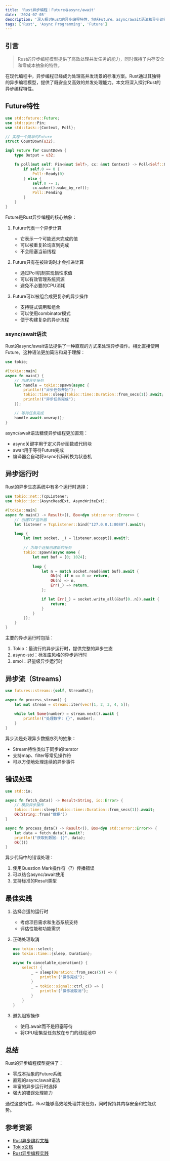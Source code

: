 ```yaml
---
title: 'Rust异步编程：Future与async/await'
date: '2024-07-05'
description: '深入探讨Rust的异步编程特性，包括Future、async/await语法和异步运行时的使用。'
tags: ['Rust', 'Async Programming', 'Future']
---
```


## 引言

> Rust的异步编程模型提供了高效处理并发任务的能力，同时保持了内存安全和零成本抽象的特性。

在现代编程中，异步编程已经成为处理高并发场景的标准方案。Rust通过其独特的异步编程模型，提供了既安全又高效的并发处理能力。本文将深入探讨Rust的异步编程特性。

## Future特性

```rust
use std::future::Future;
use std::pin::Pin;
use std::task::{Context, Poll};

// 实现一个简单的Future
struct CountDown(u32);

impl Future for CountDown {
    type Output = u32;

    fn poll(mut self: Pin<&mut Self>, cx: &mut Context) -> Poll<Self::Output> {
        if self.0 == 0 {
            Poll::Ready(0)
        } else {
            self.0 -= 1;
            cx.waker().wake_by_ref();
            Poll::Pending
        }
    }
}
```

Future是Rust异步编程的核心抽象：

1. Future代表一个异步计算
   - 它表示一个可能还未完成的值
   - 可以被重复轮询直到完成
   - 不会阻塞当前线程

2. Future只有在被轮询时才会推进计算
   - 通过Poll机制实现惰性求值
   - 可以有效管理系统资源
   - 避免不必要的CPU消耗

3. Future可以被组合成更复杂的异步操作
   - 支持链式调用和组合
   - 可以使用combinator模式
   - 便于构建复杂的异步流程

### async/await语法

Rust的async/await语法提供了一种直观的方式来处理异步操作。相比直接使用Future，这种语法更加简洁和易于理解：

```rust
use tokio;

#[tokio::main]
async fn main() {
    // 创建异步任务
    let handle = tokio::spawn(async {
        println!("异步任务开始");
        tokio::time::sleep(tokio::time::Duration::from_secs(1)).await;
        println!("异步任务完成");
    });

    // 等待任务完成
    handle.await.unwrap();
}
```

async/await语法糖使异步编程更加直观：

- async关键字用于定义异步函数或代码块
- await用于等待Future完成
- 编译器会自动将async代码转换为状态机

## 异步运行时

Rust的异步生态系统中有多个运行时选择：

```rust
use tokio::net::TcpListener;
use tokio::io::{AsyncReadExt, AsyncWriteExt};

#[tokio::main]
async fn main() -> Result<(), Box<dyn std::error::Error>> {
    // 创建TCP监听器
    let listener = TcpListener::bind("127.0.0.1:8080").await?;

    loop {
        let (mut socket, _) = listener.accept().await?;
        
        // 为每个连接创建新的任务
        tokio::spawn(async move {
            let mut buf = [0; 1024];
            
            loop {
                let n = match socket.read(&mut buf).await {
                    Ok(n) if n == 0 => return,
                    Ok(n) => n,
                    Err(_) => return,
                };

                if let Err(_) = socket.write_all(&buf[0..n]).await {
                    return;
                }
            }
        });
    }
}
```

主要的异步运行时包括：

1. Tokio：最流行的异步运行时，提供完整的异步生态
2. async-std：标准库风格的异步运行时
3. smol：轻量级异步运行时

## 异步流（Streams）

```rust
use futures::stream::{self, StreamExt};

async fn process_stream() {
    let mut stream = stream::iter(vec![1, 2, 3, 4, 5]);
    
    while let Some(number) = stream.next().await {
        println!("处理数字: {}", number);
    }
}
```

异步流是处理异步数据序列的抽象：

- Stream特性类似于同步的Iterator
- 支持map、filter等常见操作符
- 可以方便地处理连续的异步事件

## 错误处理

```rust
use std::io;

async fn fetch_data() -> Result<String, io::Error> {
    // 模拟异步操作
    tokio::time::sleep(tokio::time::Duration::from_secs(1)).await;
    Ok(String::from("数据"))
}

async fn process_data() -> Result<(), Box<dyn std::error::Error>> {
    let data = fetch_data().await?;
    println!("获取到数据: {}", data);
    Ok(())
}
```

异步代码中的错误处理：

1. 使用Question Mark操作符（?）传播错误
2. 可以结合async/await使用
3. 支持标准的Result类型

## 最佳实践

1. 选择合适的运行时
   - 考虑项目需求和生态系统支持
   - 评估性能和功能需求

2. 正确处理取消
   ```rust
   use tokio::select;
   use tokio::time::{sleep, Duration};

   async fn cancelable_operation() {
       select! {
           _ = sleep(Duration::from_secs(5)) => {
               println!("操作完成");
           }
           _ = tokio::signal::ctrl_c() => {
               println!("操作被取消");
           }
       }
   }
   ```

3. 避免阻塞操作
   - 使用.await而不是阻塞等待
   - 将CPU密集型任务放在专门的线程池中

## 总结

Rust的异步编程模型提供了：
- 零成本抽象的Future系统
- 直观的async/await语法
- 丰富的异步运行时选择
- 强大的错误处理能力

通过这些特性，Rust能够高效地处理并发任务，同时保持其内存安全和性能优势。

## 参考资源

- [Rust异步编程文档](https://rust-lang.github.io/async-book/)
- [Tokio文档](https://tokio.rs/)
- [Rust异步编程实践](https://rust-lang.github.io/async-book/01_getting_started/01_chapter.html)